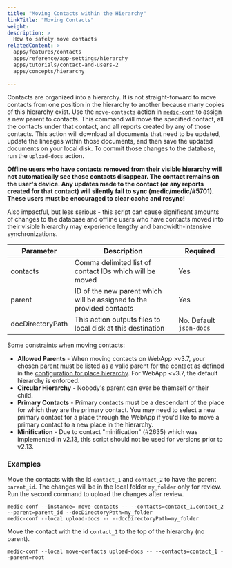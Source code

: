 ```yaml
---
title: "Moving Contacts within the Hierarchy"
linkTitle: "Moving Contacts"
weight: 
description: >
  How to safely move contacts
relatedContent: >
  apps/features/contacts
  apps/reference/app-settings/hierarchy
  apps/tutorials/contact-and-users-2
  apps/concepts/hierarchy

---
```


Contacts are organized into a hierarchy. It is not straight-forward to move contacts from one position in the hierarchy to another because many copies of this hierarchy exist. Use the `move-contacts` action in [`medic-conf`](https://github.com/medic/medic-conf) to assign a new parent to contacts. This command will move the specified contact, all the contacts under that contact, and all reports created by any of those contacts. This action will download all documents that need to be updated, update the lineages within those documents, and then save the updated documents on your local disk. To commit those changes to the database, run the `upload-docs` action.

**Offline users who have contacts removed from their visible hierarchy will not automatically see those contacts disappear. The contact remains on the user's device. Any updates made to the contact (or any reports created for that contact) will silently fail to sync (medic/medic/#5701). These users must be encouraged to clear cache and resync!** 

Also impactful, but less serious - this script can cause significant amounts of changes to the database and offline users who have contacts moved into their visible hierarchy may experience lengthy and bandwidth-intensive synchronizations.

Parameter | Description | Required
-- | -- | --
contacts | Comma delimited list of contact IDs which will be moved | Yes
parent | ID of the new parent which will be assigned to the provided contacts | Yes
docDirectoryPath | This action outputs files to local disk at this destination | No. Default `json-docs`

Some constraints when moving contacts:

* **Allowed Parents** - When moving contacts on WebApp &gt;v3.7, your chosen parent must be listed as a valid parent for the contact as defined in the [configuration for place hierarchy](https://github.com/medic/medic-docs/blob/master/configuration/app-settings.md#configuring-place-hierarchy). For WebApp &lt;v3.7, the default hierarchy is enforced.
* **Circular Hierarchy** - Nobody's parent can ever be themself or their child.
* **Primary Contacts** - Primary contacts must be a descendant of the place for which they are the primary contact. You may need to select a new primary contact for a place through the WebApp if you'd like to move a primary contact to a new place in the hierarchy.
* **Minification** - Due to contact "minification" (#2635) which was implemented in v2.13, this script should not be used for versions prior to v2.13.

### Examples
Move the contacts with the id `contact_1` and `contact_2` to have the parent `parent_id`. The changes will be in the local folder `my_folder` only for review. Run the second command to upload the changes after review.

    medic-conf --instance= move-contacts -- --contacts=contact_1,contact_2 --parent=parent_id --docDirectoryPath=my_folder
    medic-conf --local upload-docs -- --docDirectoryPath=my_folder

Move the contact with the id `contact_1` to the top of the hierarchy (no parent).

    medic-conf --local move-contacts upload-docs -- --contacts=contact_1 --parent=root
